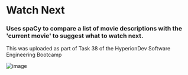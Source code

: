 # Watch Next
### Uses spaCy to compare a list of movie descriptions with the 'current movie' to suggest what to watch next.

This was uploaded as part of Task 38 of the HyperionDev Software Engineering Bootcamp

![image](https://user-images.githubusercontent.com/33696436/220469612-a8ddb4d9-2d42-4847-912a-af24b88a86c7.png)

